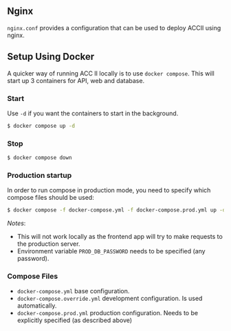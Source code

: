 ## Nginx

`nginx.conf` provides a configuration that can be used to deploy ACCII using nginx.

## Setup Using Docker
A quicker way of running ACC II locally is to use `docker compose`. This will start up 3 containers for API, web and database.

### Start
Use `-d` if you want the containers to start in the background.

```bash 
$ docker compose up -d
```

### Stop
```bash
$ docker compose down
```

### Production startup
In order to run compose in production mode, you need to specify which compose files should be used:

```bash
$ docker compose -f docker-compose.yml -f docker-compose.prod.yml up -d
```

*Notes*: 
- This will not work locally as the frontend app will try to make requests to the production server.
- Environment variable `PROD_DB_PASSWORD` needs to be specified (any password).

### Compose Files
- `docker-compose.yml` base configuration.
- `docker-compose.override.yml` development configuration. Is used automatically.
- `docker-compose.prod.yml` production configuration. Needs to be explicitly specified (as described above)
